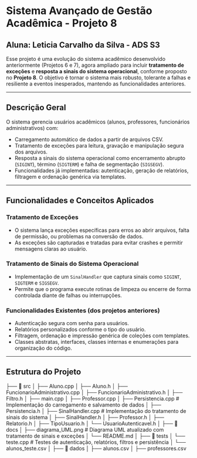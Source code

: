# Sistema Avançado de Gestão Acadêmica - Projeto 8

## Aluna: Leticia Carvalho da Silva - ADS S3

Esse projeto é uma evolução do sistema acadêmico desenvolvido anteriormente (Projetos 6 e 7), agora ampliado para incluir **tratamento de exceções** e **resposta a sinais do sistema operacional**, conforme proposto no **Projeto 8**. O objetivo é tornar o sistema mais robusto, tolerante a falhas e resiliente a eventos inesperados, mantendo as funcionalidades anteriores.

---

## Descrição Geral

O sistema gerencia usuários acadêmicos (alunos, professores, funcionários administrativos) com:

- Carregamento automático de dados a partir de arquivos CSV.
- Tratamento de exceções para leitura, gravação e manipulação segura dos arquivos.
- Resposta a sinais do sistema operacional como encerramento abrupto (`SIGINT`), término (`SIGTERM`) e falha de segmentação (`SIGSEGV`).
- Funcionalidades já implementadas: autenticação, geração de relatórios, filtragem e ordenação genérica via templates.

---

## Funcionalidades e Conceitos Aplicados

### Tratamento de Exceções

- O sistema lança exceções específicas para erros ao abrir arquivos, falta de permissão, ou problemas na conversão de dados.
- As exceções são capturadas e tratadas para evitar crashes e permitir mensagens claras ao usuário.

### Tratamento de Sinais do Sistema Operacional

- Implementação de um `SinalHandler` que captura sinais como `SIGINT`, `SIGTERM` e `SIGSEGV`.
- Permite que o programa execute rotinas de limpeza ou encerre de forma controlada diante de falhas ou interrupções.

### Funcionalidades Existentes (dos projetos anteriores)

- Autenticação segura com senha para usuários.
- Relatórios personalizados conforme o tipo do usuário.
- Filtragem, ordenação e impressão genérica de coleções com templates.
- Classes abstratas, interfaces, classes internas e enumerações para organização do código.

---

## Estrutura do Projeto

├── 📁 src
│ ├── Aluno.cpp
│ ├── Aluno.h
│ ├── FuncionarioAdministrativo.cpp
│ ├── FuncionarioAdministrativo.h
│ ├── Filtro.h
│ ├── main.cpp
│ ├── Professor.cpp
│ ├── Persistencia.cpp # Implementação do carregamento e salvamento de dados
│ ├── Persistencia.h
│ ├── SinalHandler.cpp # Implementação do tratamento de sinais do sistema
│ ├── SinalHandler.h
│ ├── Professor.h
│ ├── Relatorio.h
│ ├── TipoUsuario.h
│ └── UsuarioAutenticavel.h
│
├── 📁 docs
│ ├── diagrama_UML.png # Diagrama UML atualizado com tratamento de sinais e exceções
│ └── README.md
│
├── 📁 tests
│ └── teste.cpp # Testes de autenticação, relatórios, filtros e persistência
│ └── alunos_teste.csv
│
├── 📁 dados
│ ├── alunos.csv
│ ├── professores.csv
